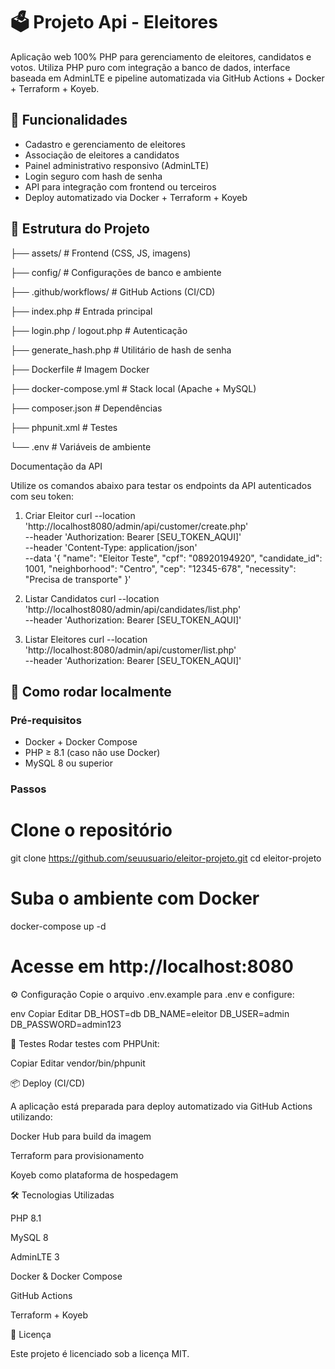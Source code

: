 # 🗳️ Projeto Api - Eleitores

Aplicação web 100% PHP para gerenciamento de eleitores, candidatos e votos. Utiliza PHP puro com integração a banco de dados, interface baseada em AdminLTE e pipeline automatizada via GitHub Actions + Docker + Terraform + Koyeb.


## 🚀 Funcionalidades

- Cadastro e gerenciamento de eleitores
- Associação de eleitores a candidatos
- Painel administrativo responsivo (AdminLTE)
- Login seguro com hash de senha
- API para integração com frontend ou terceiros
- Deploy automatizado via Docker + Terraform + Koyeb


## 📁 Estrutura do Projeto


├── assets/ # Frontend (CSS, JS, imagens)

├── config/ # Configurações de banco e ambiente

├── .github/workflows/ # GitHub Actions (CI/CD)

├── index.php # Entrada principal

├── login.php / logout.php # Autenticação

├── generate_hash.php # Utilitário de hash de senha

├── Dockerfile # Imagem Docker

├── docker-compose.yml # Stack local (Apache + MySQL)

├── composer.json # Dependências

├── phpunit.xml # Testes

└── .env # Variáveis de ambiente

Documentação da API

Utilize os comandos abaixo para testar os endpoints da API autenticados com seu token:

1. Criar Eleitor
curl --location 'http://localhost8080/admin/api/customer/create.php' \
--header 'Authorization: Bearer [SEU_TOKEN_AQUI]' \
--header 'Content-Type: application/json' \
--data '{
  "name": "Eleitor Teste",
  "cpf": "08920194920",
  "candidate_id": 1001,
  "neighborhood": "Centro",
  "cep": "12345-678",
  "necessity": "Precisa de transporte"
}'

2. Listar Candidatos
curl --location 'http://localhost8080/admin/api/candidates/list.php' \
--header 'Authorization: Bearer [SEU_TOKEN_AQUI]'

3. Listar Eleitores
curl --location 'http://localhost:8080/admin/api/customer/list.php' \
--header 'Authorization: Bearer [SEU_TOKEN_AQUI]'

## 🧪 Como rodar localmente

### Pré-requisitos

- Docker + Docker Compose
- PHP ≥ 8.1 (caso não use Docker)
- MySQL 8 ou superior

### Passos

# Clone o repositório

git clone https://github.com/seuusuario/eleitor-projeto.git
cd eleitor-projeto

# Suba o ambiente com Docker
docker-compose up -d

# Acesse em http://localhost:8080

⚙️ Configuração
Copie o arquivo .env.example para .env e configure:

env
Copiar
Editar
DB_HOST=db
DB_NAME=eleitor
DB_USER=admin
DB_PASSWORD=admin123

🧪 Testes
Rodar testes com PHPUnit:

Copiar
Editar
vendor/bin/phpunit

📦 Deploy (CI/CD)

A aplicação está preparada para deploy automatizado via GitHub Actions utilizando:

Docker Hub para build da imagem

Terraform para provisionamento

Koyeb como plataforma de hospedagem

🛠️ Tecnologias Utilizadas

PHP 8.1

MySQL 8

AdminLTE 3

Docker & Docker Compose

GitHub Actions

Terraform + Koyeb

📝 Licença

Este projeto é licenciado sob a licença MIT.
